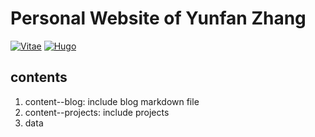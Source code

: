 # Personal Website of Yunfan Zhang

[![Vitae](https://img.shields.io/badge/hugo-v0.85.0+extended.svg?style=flat)](https://github.com/nurlansu/hugo-vitae)
[![Hugo](https://img.shields.io/badge/hugo-v0.85.0+extended.svg?style=flat)](https://github.com/nurlansu/hugo-sustain)

## contents
1. content--blog: include blog markdown file
2. content--projects: include projects
3. data 
